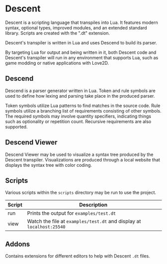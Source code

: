 # Descent

Descent is a scripting language that transpiles into Lua. It features modern syntax, optional types, improved modules, and an extended standard library. Scripts are created with the ".dt" extension.

Descent's transpiler is written in Lua and uses Descend to build its parser.

By targeting Lua for output and being written in it, both Descent code and Descent's transpiler will run in any environment that supports Lua, such as game modding or native applications with Love2D.

## Descend

Descend is a parser generator written in Lua. Token and rule symbols are used to define how lexing and parsing take place in the produced parser.

Token symbols utilize Lua patterns to find matches in the source code. Rule symbols utilize a branching list of requirements consisting of other symbols. The required symbols may involve quantity specifiers, indicating things such as optionality or repetition count. Recursive requirements are also supported.

## Descend Viewer

Descend Viewer may be used to visualize a syntax tree produced by the Descent transpiler. Visualizations are produced through a local website that displays the syntax tree with color coding.

## Scripts

Various scripts within the `scripts` directory may be run to use the project.

| Script | Description |
| --- | --- |
| run | Prints the output for `examples/test.dt` |
| view | Watch the file at `examples/test.dt` and display at `localhost:25540` |

## Addons

Contains extensions for different editors to help with Descent `.dt` files.